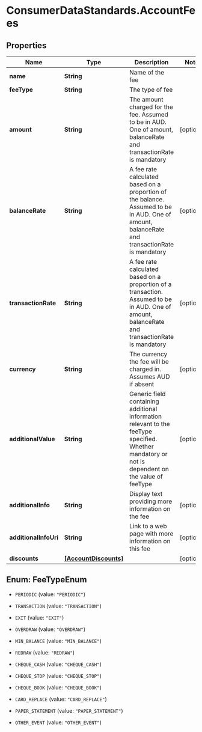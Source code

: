 # ConsumerDataStandards.AccountFees

## Properties
Name | Type | Description | Notes
------------ | ------------- | ------------- | -------------
**name** | **String** | Name of the fee | 
**feeType** | **String** | The type of fee | 
**amount** | **String** | The amount charged for the fee. Assumed to be in AUD. One of amount, balanceRate and transactionRate is mandatory | [optional] 
**balanceRate** | **String** | A fee rate calculated based on a proportion of the balance. Assumed to be in AUD. One of amount, balanceRate and transactionRate is mandatory | [optional] 
**transactionRate** | **String** | A fee rate calculated based on a proportion of a transaction. Assumed to be in AUD. One of amount, balanceRate and transactionRate is mandatory | [optional] 
**currency** | **String** | The currency the fee will be charged in. Assumes AUD if absent | [optional] 
**additionalValue** | **String** | Generic field containing additional information relevant to the feeType specified. Whether mandatory or not is dependent on the value of feeType | [optional] 
**additionalInfo** | **String** | Display text providing more information on the fee | [optional] 
**additionalInfoUri** | **String** | Link to a web page with more information on this fee | [optional] 
**discounts** | [**[AccountDiscounts]**](AccountDiscounts.md) |  | [optional] 


<a name="FeeTypeEnum"></a>
## Enum: FeeTypeEnum


* `PERIODIC` (value: `"PERIODIC"`)

* `TRANSACTION` (value: `"TRANSACTION"`)

* `EXIT` (value: `"EXIT"`)

* `OVERDRAW` (value: `"OVERDRAW"`)

* `MIN_BALANCE` (value: `"MIN_BALANCE"`)

* `REDRAW` (value: `"REDRAW"`)

* `CHEQUE_CASH` (value: `"CHEQUE_CASH"`)

* `CHEQUE_STOP` (value: `"CHEQUE_STOP"`)

* `CHEQUE_BOOK` (value: `"CHEQUE_BOOK"`)

* `CARD_REPLACE` (value: `"CARD_REPLACE"`)

* `PAPER_STATEMENT` (value: `"PAPER_STATEMENT"`)

* `OTHER_EVENT` (value: `"OTHER_EVENT"`)




